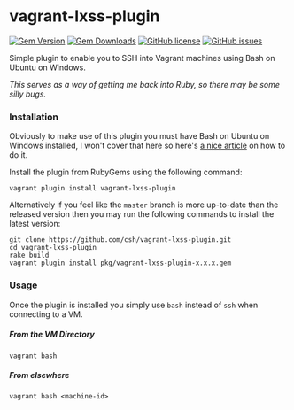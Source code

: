 vagrant-lxss-plugin
===================

[![Gem Version ](https://img.shields.io/gem/v/vagrant-lxss-plugin.svg?style=flat-square)](https://rubygems.org/gems/vagrant-lxss-plugin)
[![Gem Downloads](https://img.shields.io/gem/dt/vagrant-lxss-plugin.svg?style=flat-square)](https://rubygems.org/gems/vagrant-lxss-plugin)
[![GitHub license](https://img.shields.io/badge/license-MIT-blue.svg?style=flat-square)](https://raw.githubusercontent.com/csh/vagrant-lxss-plugin/master/LICENSE)
[![GitHub issues](https://img.shields.io/github/issues/csh/vagrant-lxss-plugin.svg?style=flat-square)](https://github.com/csh/vagrant-lxss-plugin/issues)

Simple plugin to enable you to SSH into Vagrant machines using Bash on Ubuntu on Windows.

_This serves as a way of getting me back into Ruby, so there may be some silly bugs._

### Installation

Obviously to make use of this plugin you must have Bash on Ubuntu on Windows installed,
I won't cover that here so here's [a nice article][install_bash] on how to do it.

Install the plugin from RubyGems using the following command:

```
vagrant plugin install vagrant-lxss-plugin
```

Alternatively if you feel like the `master` branch is more up-to-date than the
released version then you may run the following commands to install the latest
version:

```
git clone https://github.com/csh/vagrant-lxss-plugin.git
cd vagrant-lxss-plugin
rake build
vagrant plugin install pkg/vagrant-lxss-plugin-x.x.x.gem
```

### Usage

Once the plugin is installed you simply use `bash` instead of `ssh` when connecting to a VM.


##### From the VM Directory

```
vagrant bash
```


##### From elsewhere

```
vagrant bash <machine-id>
```
[install_bash]: http://www.howtogeek.com/249966/how-to-install-and-use-the-linux-bash-shell-on-windows-10/
